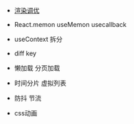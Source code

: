 * [渲染调优](https://juejin.cn/book/6945998773818490884/section/6959807335720026150)


* React.memon  useMemon  usecallback
* useContext  拆分
* diff key
* 懒加载 分页加载
* 时间分片 虚拟列表

* 防抖 节流
* css动画